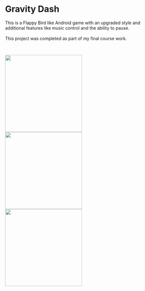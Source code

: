 <h1>Gravity Dash</h1>
<p>This is a Flappy Bird like Android game with an upgraded style and additional features like music control and the ability to pause. <br>  <br>This project was completed as part of my final course work.</p>
<br>
<p float="left">
<img width="250" src="https://github.com/user-attachments/assets/6e72346f-edc1-4962-b830-188468f1d88e" style="margin-right: 30px;" />
<img width="250" src="https://github.com/user-attachments/assets/54a36462-9138-4316-850c-fa102dd89f88" style="margin-right: 30px;" />
<img width="250" src="https://github.com/user-attachments/assets/309c1018-c5f0-4e47-be10-28d865be7a36" />
</p>
